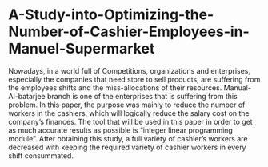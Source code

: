 # A-Study-into-Optimizing-the-Number-of-Cashier-Employees-in-Manuel-Supermarket
Nowadays, in a world full of Competitions, organizations and enterprises, especially the companies that need store to sell products, are suffering from the employees shifts and the miss-allocations of their resources. Manual-Al-batarjee branch is one of the enterprises that is suffering from this problem. In this paper, the purpose was mainly to reduce the number of workers in the cashiers, which will logically reduce the salary cost on the company’s finances. The tool that will be used in this paper in order to get as much accurate results as possible is “integer linear programming module”. After obtaining this study, a full variety of cashier’s workers are decreased with keeping the required variety of cashier workers in every shift consummated.

